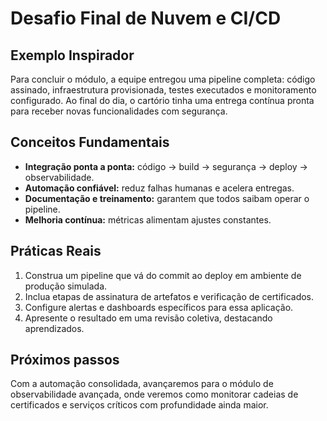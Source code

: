 # Desafio Final de Nuvem e CI/CD

## Exemplo Inspirador

Para concluir o módulo, a equipe entregou uma pipeline completa: código assinado, infraestrutura provisionada, testes executados e monitoramento configurado. Ao final do dia, o cartório tinha uma entrega contínua pronta para receber novas funcionalidades com segurança.

## Conceitos Fundamentais

- **Integração ponta a ponta:** código → build → segurança → deploy → observabilidade.
- **Automação confiável:** reduz falhas humanas e acelera entregas.
- **Documentação e treinamento:** garantem que todos saibam operar o pipeline.
- **Melhoria contínua:** métricas alimentam ajustes constantes.

## Práticas Reais

1. Construa um pipeline que vá do commit ao deploy em ambiente de produção simulada.
2. Inclua etapas de assinatura de artefatos e verificação de certificados.
3. Configure alertas e dashboards específicos para essa aplicação.
4. Apresente o resultado em uma revisão coletiva, destacando aprendizados.

## Próximos passos

Com a automação consolidada, avançaremos para o módulo de observabilidade avançada, onde veremos como monitorar cadeias de certificados e serviços críticos com profundidade ainda maior.
